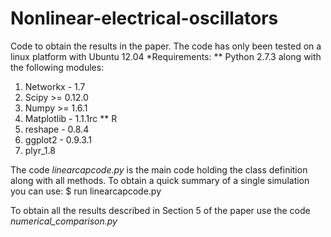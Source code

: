 Nonlinear-electrical-oscillators
================================

Code to obtain the results in the paper.
The code has only been tested on a linux platform with Ubuntu 12.04
*Requirements:
** Python 2.7.3 along with the following modules:
  1. Networkx - 1.7
  2. Scipy >= 0.12.0
  3. Numpy >= 1.6.1
  4. Matplotlib - 1.1.1rc
** R 
  1. reshape - 0.8.4   
  2. ggplot2 - 0.9.3.1 
  3. plyr_1.8

The code _linearcapcode.py_ is the main code holding the class definition along with all methods.
To obtain a quick summary of a single simulation you can use:
$ run linearcapcode.py

To obtain all the results described in Section 5 of the paper use the code *numerical_comparison.py*
